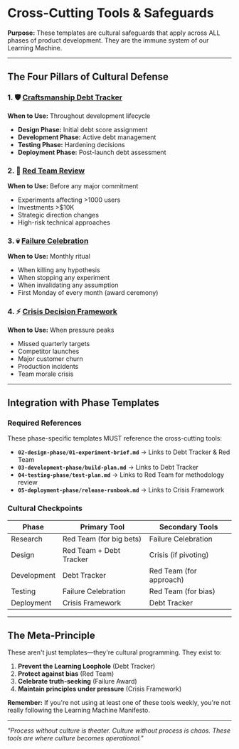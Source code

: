 # Cross-Cutting Tools & Safeguards

**Purpose:** These templates are cultural safeguards that apply across ALL phases of product development. They are the immune system of our Learning Machine.

---

## The Four Pillars of Cultural Defense

### 1. 🛡️ [Craftsmanship Debt Tracker](./craftsmanship-debt-tracker.md)
**When to Use:** Throughout development lifecycle
- **Design Phase:** Initial debt score assignment
- **Development Phase:** Active debt management
- **Testing Phase:** Hardening decisions
- **Deployment Phase:** Post-launch debt assessment

### 2. 🔴 [Red Team Review](./red-team-review.md)
**When to Use:** Before any major commitment
- Experiments affecting >1000 users
- Investments >$10K
- Strategic direction changes
- High-risk technical approaches

### 3. 💀 [Failure Celebration](./failure-celebration.md)
**When to Use:** Monthly ritual
- When killing any hypothesis
- When stopping any experiment
- When invalidating any assumption
- First Monday of every month (award ceremony)

### 4. ⚡ [Crisis Decision Framework](./crisis-decision-framework.md)
**When to Use:** When pressure peaks
- Missed quarterly targets
- Competitor launches
- Major customer churn
- Production incidents
- Team morale crisis

---

## Integration with Phase Templates

### Required References
These phase-specific templates MUST reference the cross-cutting tools:

- **`02-design-phase/01-experiment-brief.md`** → Links to Debt Tracker & Red Team
- **`03-development-phase/build-plan.md`** → Links to Debt Tracker
- **`04-testing-phase/test-plan.md`** → Links to Red Team for methodology review
- **`05-deployment-phase/release-runbook.md`** → Links to Crisis Framework

### Cultural Checkpoints

| Phase | Primary Tool | Secondary Tools |
|-------|-------------|-----------------|
| Research | Red Team (for big bets) | Failure Celebration |
| Design | Red Team + Debt Tracker | Crisis (if pivoting) |
| Development | Debt Tracker | Red Team (for approach) |
| Testing | Failure Celebration | Red Team (for bias) |
| Deployment | Crisis Framework | Debt Tracker |

---

## The Meta-Principle

These aren't just templates—they're cultural programming. They exist to:

1. **Prevent the Learning Loophole** (Debt Tracker)
2. **Protect against bias** (Red Team)
3. **Celebrate truth-seeking** (Failure Award)
4. **Maintain principles under pressure** (Crisis Framework)

**Remember:** If you're not using at least one of these tools weekly, you're not really following the Learning Machine Manifesto.

---

*"Process without culture is theater. Culture without process is chaos. These tools are where culture becomes operational."*